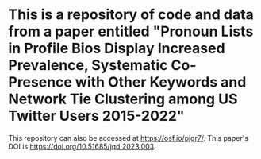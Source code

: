 # This is a repository of code and data from a paper entitled "Pronoun Lists in Profile Bios Display Increased Prevalence, Systematic Co-Presence with Other Keywords and Network Tie Clustering among US Twitter Users 2015-2022"

This repository can also be accessed at https://osf.io/pjgr7/. This paper's DOI is https://doi.org/10.51685/jqd.2023.003. 
